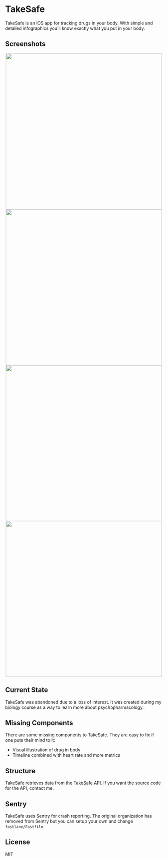 # TakeSafe

TakeSafe is an iOS app for tracking drugs in your body. With simple and detailed infographics you’ll know exactly what you put in your body.

## Screenshots

<p align="center">
  <img height="500" src="https://user-images.githubusercontent.com/7033377/120888893-0538be00-c5fb-11eb-9cb8-0f28b95c2621.PNG">
  <img height="500" src="https://user-images.githubusercontent.com/7033377/120888894-07028180-c5fb-11eb-9581-d648263fb556.PNG">
  <img height="500" src="https://user-images.githubusercontent.com/7033377/120888897-0a960880-c5fb-11eb-9bc3-d9c70646e4b9.PNG">
  <img height="500" src="https://user-images.githubusercontent.com/7033377/120888914-1681ca80-c5fb-11eb-91d2-aa995aa134cb.PNG">
</p>

## Current State

TakeSafe was abandoned due to a loss of interest. It was created during my biology course as a way to learn more about psychopharmacology.

## Missing Components

There are some missing components to TakeSafe. They are easy to fix if one puts their mind to it:

- Visual illustration of drug in body
- Timeline combined with heart rate and more metrics

## Structure

TakeSafe retrieves data from the [TakeSafe API](https://api.takesafe.app).
If you want the source code for the API, contact me.

## Sentry

TakeSafe uses Sentry for crash reporting. The original organization has removed from Sentry but you can setup your own and change `fastlane/Fastfile`.

## License

MIT
